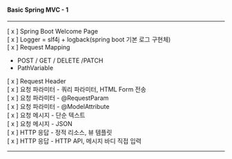 #### Basic Spring MVC - 1

---

[ x ] Spring Boot Welcome Page    
[ x ] Logger = slf4j + logback(spring boot 기본 로그 구현체)    
[ x ] Request Mapping
* POST / GET / DELETE /PATCH
* PathVariable

[ x ] Request Header    
[ x ] 요청 파라미터 - 쿼리 파라미터, HTML Form 전송    
[ x ] 요청 파라미터 - @RequestParam     
[ x ] 요청 파라미터 - @ModelAttribute     
[ x ] 요청 메시지 - 단순 텍스트      
[ x ] 요청 메시지 - JSON     
[ x ] HTTP 응답 - 정적 리소스, 뷰 템플릿    
[ x ] HTTP 응답 - HTTP API, 메시지 바디 직접 입력    

---

